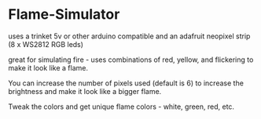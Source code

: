 Flame-Simulator
================

uses a trinket 5v or other arduino compatible and an adafruit neopixel strip (8 x WS2812 RGB leds)

great for simulating fire - uses combinations of red, yellow, and flickering to make it look like a flame.

You can increase the number of pixels used (default is 6) to increase the brightness and make it look like a bigger flame.

Tweak the colors and get unique flame colors - white, green, red, etc.
